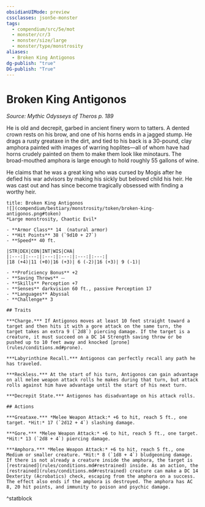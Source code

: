 ```yaml
---
obsidianUIMode: preview
cssclasses: json5e-monster
tags:
  - compendium/src/5e/mot
  - monster/cr/3
  - monster/size/large
  - monster/type/monstrosity
aliases:
  - Broken King Antigonos
dg-publish: "true"
DG-publish: "True"
---
```

# Broken King Antigonos
*Source: Mythic Odysseys of Theros p. 189*  

He is old and decrepit, garbed in ancient finery worn to tatters. A dented crown rests on his brow, and one of his horns ends in a jagged stump. He drags a rusty greataxe in the dirt, and tied to his back is a 30-pound, clay amphora painted with images of warring hoplites—all of whom have had horns crudely painted on them to make them look like minotaurs. The broad-mouthed amphora is large enough to hold roughly 55 gallons of wine.

He claims that he was a great king who was cursed by Mogis after he defied his war advisors by making his sickly but beloved child his heir. He was cast out and has since become tragically obsessed with finding a worthy heir.

```ad-statblock
title: Broken King Antigonos
![](compendium/bestiary/monstrosity/token/broken-king-antigonos.png#token)
*Large monstrosity, Chaotic Evil*

- **Armor Class** 14  (natural armor)
- **Hit Points** 38 (`9d10 + 27`)
- **Speed** 40 ft.

|STR|DEX|CON|INT|WIS|CHA|
|:---:|:---:|:---:|:---:|:---:|:---:|
|18 (+4)|11 (+0)|16 (+3)| 6 (-2)|16 (+3)| 9 (-1)|

- **Proficiency Bonus** +2
- **Saving Throws** ⏤
- **Skills** Perception +7
- **Senses** darkvision 60 ft., passive Perception 17
- **Languages** Abyssal
- **Challenge** 3

## Traits

***Charge.*** If Antigonos moves at least 10 feet straight toward a target and then hits it with a gore attack on the same turn, the target takes an extra 9 (`2d8`) piercing damage. If the target is a creature, it must succeed on a DC 14 Strength saving throw or be pushed up to 10 feet away and knocked [prone](rules/conditions.md#prone).

***Labyrinthine Recall.*** Antigonos can perfectly recall any path he has traveled.

***Reckless.*** At the start of his turn, Antigonos can gain advantage on all melee weapon attack rolls he makes during that turn, but attack rolls against him have advantage until the start of his next turn.

***Decrepit State.*** Antigonos has disadvantage on his attack rolls.

## Actions

***Greataxe.*** *Melee Weapon Attack:* +6 to hit, reach 5 ft., one target. *Hit:* 17 (`2d12 + 4`) slashing damage.

***Gore.*** *Melee Weapon Attack:* +6 to hit, reach 5 ft., one target. *Hit:* 13 (`2d8 + 4`) piercing damage.

***Amphora.*** *Melee Weapon Attack:* +6 to hit, reach 5 ft., one Medium or smaller creature. *Hit:* 8 (`1d8 + 4`) bludgeoning damage. If there is not already a creature inside the amphora, the target is [restrained](rules/conditions.md#restrained) inside. As an action, the [restrained](rules/conditions.md#restrained) creature can make a DC 14 Dexterity (Acrobatics) check, escaping from the amphora on a success. The effect also ends if the amphora is destroyed. The amphora has AC 8, 20 hit points, and immunity to poison and psychic damage.
```
^statblock